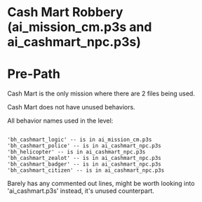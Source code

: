 # Cash Mart Robbery (ai_mission_cm.p3s and ai_cashmart_npc.p3s)
<h1>Pre-Path</h1>
<p>Cash Mart is the only mission where there are 2 files being used.
<p>Cash Mart does not have unused behaviors.
<p>All behavior names used in the level:
<pre><code class="language-js">
'bh_cashmart_logic' -- is in ai_mission_cm.p3s
'bh_cashmart_police' -- is in ai_cashmart_npc.p3s
'bh_helicopter' -- is in ai_cashmart_npc.p3s
'bh_cashmart_zealot' -- is in ai_cashmart_npc.p3s
'bh_cashmart_badger' -- is in ai_cashmart_npc.p3s
'bh_cashmart_citizen' -- is in ai_cashmart_npc.p3s
</code></pre>
<p>Barely has any commented out lines, might be worth looking into 'ai_cashmart.p3s' instead, it's unused counterpart.